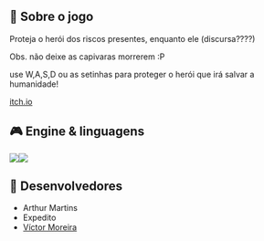 <!---
Caso o jogo tenha uma logo, disponibilizá-la no README
--->
## 📃 Sobre o jogo
<!---
Aqui faça uma descrição breve para os jogadores sobre o seu jogo! Qual o gênero? É multijogador? etc...
--->
Proteja o herói dos riscos presentes, enquanto ele (discursa????)

Obs. não deixe as capivaras morrerem :P

use W,A,S,D ou as setinhas para proteger o herói que irá salvar a humanidade!

[itch.io](https://aqela-batata.itch.io/the-legend-of-escudeiro)

## 🎮 Engine & linguagens
<!---
Aqui recomenda-se que sejam colocados os ícones da game engine e das linguagens de programação que foram utilizadas no desenvolvimento do seu jogo, como o exemplo à seguir
--->
<img src="https://www.pygame.org/images/logo_lofi.png"/><img src="https://www.python.org/static/img/python-logo.png"/>

## 🧠 Desenvolvedores
<!---
Aqui sugere-se que sejam colocados ao menos os nomes de cada desenvolvedor envolvido na criação do seu jogo
--->

- Arthur Martins
- Expedito
- [Víctor Moreira](https://github.com/aqela-batata-alt)
